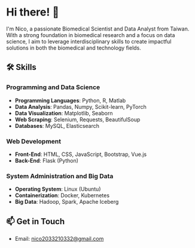 # Hi there! 👋
I'm Nico, a passionate Biomedical Scientist and Data Analyst from Taiwan. With a strong foundation in biomedical research and a focus on data science, I aim to leverage interdisciplinary skills to create impactful solutions in both the biomedical and technology fields.

## 🛠️ Skills

### Programming and Data Science
- **Programming Languages**: Python, R, Matlab
- **Data Analysis**: Pandas, Numpy, Scikit-learn, PyTorch
- **Data Visualization**: Matplotlib, Seaborn
- **Web Scraping**: Selenium, Requests, BeautifulSoup
- **Databases**: MySQL, Elasticsearch

### Web Development
- **Front-End**: HTML, CSS, JavaScript, Bootstrap, Vue.js
- **Back-End**: Flask (Python)

### System Administration and Big Data
- **Operating System**: Linux (Ubuntu)
- **Containerization**: Docker, Kubernetes
- **Big Data**: Hadoop, Spark, Apache Iceberg

## 📫 Get in Touch
- Email: nico2033210332@gmail.com
